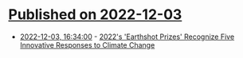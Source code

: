 # [Published on 2022-12-03](index.md)

* [2022-12-03, 16:34:00](https://news.slashdot.org/story/22/12/03/0441225/2022s-earthshot-prizes-recognize-five-innovative-responses-to-climate-change?utm_source=rss1.0mainlinkanon&utm_medium=feed) - [2022's 'Earthshot Prizes' Recognize Five Innovative Responses to Climate Change](https://news.slashdot.org/story/22/12/03/0441225/2022s-earthshot-prizes-recognize-five-innovative-responses-to-climate-change?utm_source=rss1.0mainlinkanon&utm_medium=feed)
